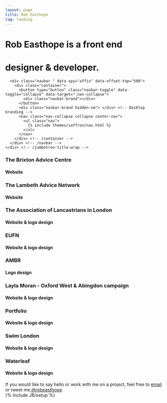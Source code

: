 ```yaml
---
layout: page
title: Rob Easthope
tag: landing
---
```

<div class="jumbotron">
  <div class="jumbotron-content-wrap">
    <div class="brand"> </div>
    <div class="jumbotron-title-wrap">
      <h1>Rob Easthope is a front end</h1>
      <h1>designer &amp; developer.</h1>

      <div class="navbar " data-spy="affix" data-offset-top="500">
        <div class="container">
          <button type="button" class="navbar-toggle" data-toggle="collapse" data-target=".nav-collapse">
            <div class="navbar-brand"></div> 
          </button>
          <div class="navbar-brand hidden-sm"> </div> <!-- Desktop branding -->
          <nav class="nav-collapse collapse center-nav">
            <ul class="nav">
              {% include themes/saffron/nav.html %}
            </ul>
          </nav>
        </div> <!-- /container -->
      </div> <!-- /navbar -->
    </div> <!-- /jumbotron-title-wrap -->
  </div> <!-- /jumbotron-content-wrap -->
</div> <!-- /Jumbotron -->

<section class="about">
  <a id="about"></a>
</section>

<section class="portfolio">
  <a id="portfolio"></a>
  <div class="row">
    <div class="thumbnails">
      <div class="col col-6 col-md-4 col-lg-3">
        <div class="thumbnail brixton">
          <div class="thumbnail-rollover">
            <div class="thumbnail-text-wrap">
              <h3 class="portfolio-title">The Brixton Advice Centre</h3>
              <h4 class="portfolio-sub">Website</h4>
            </div>
          </div>
        </div>
      </div>
      <div class="col col-6 col-md-4 col-lg-3">
        <div class="thumbnail lambeth">
          <div class="thumbnail-rollover">
            <div class="thumbnail-text-wrap">
              <h3 class="portfolio-title">The Lambeth Advice Network</h3>
              <h4 class="portfolio-sub">Website</h4>
            </div>
          </div>
        </div>
      </div>
      <div class="col col-6 col-md-4 col-lg-3">
        <div class="thumbnail lancastrians">
          <div class="thumbnail-rollover">
            <div class="thumbnail-text-wrap">
              <h3 class="portfolio-title">The Association of Lancastrians in London</h3>
              <h4 class="portfolio-sub">Website &amp; logo design</h4>
            </div>
          </div>
        </div>
      </div>
      <div class="col col-6 col-md-4 col-lg-3">
        <div class="thumbnail eufn">
          <div class="thumbnail-rollover">
            <div class="thumbnail-text-wrap">
              <h3 class="portfolio-title">EUFN</h3>
              <h4 class="portfolio-sub">Website &amp; logo design</h4>
            </div>
          </div>
        </div>
      </div>
      <div class="col col-6 col-md-4 col-lg-3">
        <div class="thumbnail ambr">
          <div class="thumbnail-rollover">
            <div class="thumbnail-text-wrap">
                <h3 class="portfolio-title">AMBR</h3>
                <h4 class="portfolio-sub">Logo design</h4>
            </div>
          </div>
        </div>
      </div>
      <div class="col col-6 col-md-4 col-lg-3">
        <div class="thumbnail layla">
          <div class="thumbnail-rollover">
            <div class="thumbnail-text-wrap">
              <h3 class="portfolio-title">Layla Moran - Oxford West &amp; Abingdon campaign</h3>
              <h4 class="portfolio-sub">Website &amp; logo design</h4>
            </div>
          </div>
        </div>
      </div>
      <div class="col col-6 col-md-4 col-lg-3">
        <div class="thumbnail saffron">
          <div class="thumbnail-rollover">
            <div class="thumbnail-text-wrap">
              <h3 class="portfolio-title">Portfolio</h3>
              <h4 class="portfolio-sub">Website &amp; logo design</h4>
            </div>
          </div>
        </div>
      </div>
      <div class="col col-6 col-md-4 col-lg-3">
        <div class="thumbnail swimlondon">
          <div class="thumbnail-rollover">
            <div class="thumbnail-text-wrap">
              <h3 class="portfolio-title">Swim London</h3>
              <h4 class="portfolio-sub">Website &amp; logo design</h4>
            </div>
          </div>
        </div>
      </div>
      <div class="col col-6 col-md-4 col-lg-3">
        <div class="thumbnail waterleaf">
          <div class="thumbnail-rollover">
            <div class="thumbnail-text-wrap">
              <h3 class="portfolio-title">Waterleaf</h3>
              <h4 class="portfolio-sub">Website &amp; logo design</h4>
            </div>
          </div>
        </div>
      </div>
    </div>
  </div>
</section>

<section class="contact">
  <a id="Contact"></a>
    <div class="row">
      <div class="col-12 col-md-10 col-lg-8">
        If you would like to say hello or work with me on a project, feel free to <a href="mailto: robeasthope@gmail.com">email</a> or tweet me<a href="http://twitter.com/robeasthope"> @robeasthope</a>.
      </div>
    </div>
</section>
{% include JB/setup %}